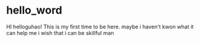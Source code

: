 # hello_word
HI helloguhao!
This is my first time to be here.
maybe i haven't kwon what it can help me 
i wish that i can be skillful man
